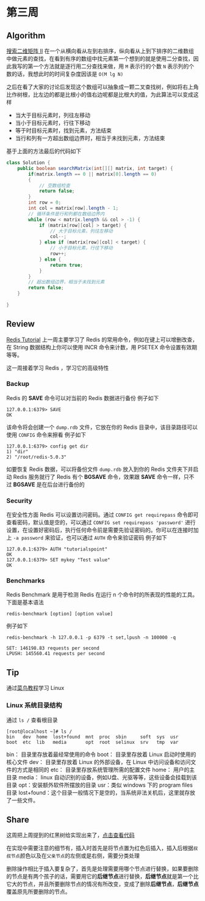 # 第三周
## Algorithm
[搜索二维矩阵 II](https://leetcode-cn.com/explore/interview/card/top-interview-quesitons-in-2018/261/before-you-start/1108/)
在一个从横向看从左到右排序，纵向看从上到下排序的二维数组中做元素的查找，在看到有序的数组中找元素第一个想到的就是使用二分查找，因此我写的第一个方法就是逐行用二分查找来做，用 `M` 表示行的个数 `N` 表示列的个数的话，我想此时的时间复杂度因该是 `O(M lg N)` 

之后在看了大家的讨论后发现这个数组可以抽象成一颗二叉查找树，例如将右上角比作树根，比左边的都是比根小的值右边呢都是比根大的值，为此算法可以变成这样
- 当大于目标元素时，列往左移动
- 当小于目标元素时，行往下移动
- 等于时目标元素时，找到元素，方法结束
- 当行和列有一方超出数组边界时，相当于未找到元素，方法结束

基于上面的方法最后的代码如下
```java
class Solution {
    public boolean searchMatrix(int[][] matrix, int target) {
        if(matrix.length == 0 || matrix[0].length == 0)
        {
            // 空数组检查
            return false;
        }
        int row = 0;
        int col = matrix[row].length - 1;
        // 循环条件是行和列都在数组边界内
        while (row < matrix.length && col > -1) {
            if (matrix[row][col] > target) {
                // 大于目标元素，列往左移动
                col--;
            } else if (matrix[row][col] < target) {
                // 小于目标元素，行往下移动
                row++;
            } else {
                return true;
            }
        }
        // 超出数组边界，相当于未找到元素
        return false;
    }
    
}
```

## Review
[Redis Tutorial](https://www.tutorialspoint.com/redis/redis_backup.htm)
上一周主要学习了 Redis 的常用命令，例如在键上可以增删改查，在 String 数据结构上你可以使用 INCR 命令来计数，用 PSETEX 命令设置有效期等等。

这一周接着学习 Redis ，学习它的高级特性
### Backup
Redis 的 **SAVE** 命令可以对当前的 Redis 数据进行备份
例子如下
``` shell
127.0.0.1:6379> SAVE  
OK 
```
该命令将会创建一个 `dump.rdb` 文件，它放在你的 Redis 目录中，该目录路径可以使用 `CONFIG` 命令来擦看
例子如下
``` shell
127.0.0.1:6379> config get dir
1) "dir"
2) "/root/redis-5.0.3"
```
如要恢复 Redis 数据，可以将备份文件 `dump.rdb` 放入到你的 Redis 文件夹下并启动 Redis 服务就行了
Redis 有个 **BGSAVE** 命令，效果跟 **SAVE** 命令一样，只不过 **BGSAVE** 是在后台进行备份的
### Security
在安全性方面 Redis 可以设置访问密码。通过 `CONFIG get requirepass` 命令即可查看密码，默认值是空的，可以通过 `CONFIG set requirepass 'password'` 进行设置，在设置好密码后，执行任何命令前是需要先验证密码的。你可以在连接时加上 `-a password` 来验证，也可以通过 `AUTH` 命令来验证密码
例子如下
```shell
127.0.0.1:6379> AUTH "tutorialspoint" 
OK 
127.0.0.1:6379> SET mykey "Test value" 
OK 
```
### Benchmarks
Redis Benchmark 是用于检测 Redis 在运行 n 个命令时的所表现的性能的工具。
下面是基本语法
``` shell
redis-benchmark [option] [option value] 
```
例子如下
```
redis-benchmark -h 127.0.0.1 -p 6379 -t set,lpush -n 100000 -q  

SET: 146198.83 requests per second 
LPUSH: 145560.41 requests per second 
```

## Tip
通过[菜鸟教程](http://www.runoob.com/linux/linux-system-contents.html)学习 Linux
### Linux 系统目录结构
通过 `ls /` 查看根目录
``` shell
[root@localhost ~]# ls /
bin   dev  home  lost+found  mnt  proc  sbin     soft  sys  usr
boot  etc  lib   media       opt  root  selinux  srv   tmp  var
```
bin： 目录里存放着最经常使用的命令
boot： 目录里存放着 Linux 启动时使用的核心文件
dev： 目录里存放着 Linux 的外部设备，在 Linux 中访问设备和访问文件的方式是相同的
etc： 目录里存放系统管理所需的配置文件
home： 用户的主目录
media： linux 自动识别的设备，例如U盘、光驱等等，这些设备会挂载到该目录
opt：安装额外软件所摆放的目录
usr：类似 windows 下的 program files 目录
lost+found：这个目录一般情况下是空的，当系统非法关机后，这里就存放了一些文件。

## Share
这周把上周提到的红黑树给实现出来了，[点击查看代码]()

在实现中需要注意的细节有，插入时首先是将节点置为红色后插入，插入后根据`叔叔节点`颜色以及在`父亲节点`的左侧或是右侧，需要分类处理

删除操作相比于插入要复杂了，首先是处理需要用哪个节点进行替换，如果要删除的节点是有两个孩子的话，需要用它的**后继节点**进行替换，**后继节点**就是第一个比它大的节点，并且所要删除节点的情况有所改变，变成了删除**后继节点**，**后继节点**覆盖原先所要删除的节点。